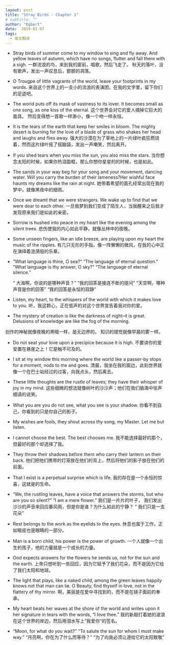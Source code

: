 ```yaml
---
layout: post
title: "Stray Birds - Chapter 1"
# subtitle: ""
author: "Egbert"
date:  2019-02-07
tags:
  - 英文翻译
---
```


- Stray birds of summer come to my window to sing and fly away.
And yellow leaves of autumn, which have no songs, flutter and fall there with a sigh.
一群流浪的鸟，来到我的窗前，唱歌，然后飞走了。
秋天的落叶，没有歌声，发出一声叹息后，颤颤的凋落。

- O Trougpe of little vagrants of the world, leave your footprints in my words.
来自这个世界上的一支小的流浪的表演团，在我的文字里，留下你们的足迹吧。

- The world puts off its mask of vastness to its lover.
It becomes small as one song, as one kiss of the eternal.
这个世界会对它的爱人摘掉它巨大的面具。
然后变得想一首歌一样渺小，像一个吻一样永恒。

- It is the tears of the earth that keep her smiles in bloom.
The mighty desert is burning for the love of a blade of grass who shakes her head and laughs and flies away.
强大的沙漠在为了草地上的一片绿叶疯狂燃烧着，然而这片绿叶摇了摇脑袋，发出一声嘲笑，然后离开。

- If you shed tears when you miss the sun, you also miss the stars.
当你想念太阳的时候，如果你热泪盈眶，那么你想你星星的的时候，也是如此。

- The sands in your way beg for your song and your movement, dancing water. Will you carry the burden of their lameness?Her wishful face haunts my dreams like the rain at night.
她带着希望的面孔经常出现在我的梦中，就像黑夜中的细雨。

- Once we dreamt that we were strangers.
We wake up to find that we were dear to each other.
一旦我梦到我们变成了陌生人，当我醒来之后我才发现原来我们是如此的亲密。

- Sorrow is hushed into peace in my heart like the evening among the silent trees.
悲伤使我的内心如此平静，就像丛林中的夜晚。
- Some unseen fingers, like an idle breeze, are playing upon my heart the music of the ripples.
有几只无形的手指，像一阵懒懒的微风，在我的心中正在演绎着涟漪般的乐章。
- “What language is thine, O sea?”
“The language of eternal question.”
“What language is thy answer, O sky?”
“The language of eternal silence.”

   “ 大海啊，你说的是哪种声音？”
   “我的回答是接连不断的提问”
   “天空啊，哪种声音是你的回答”
   “我的回答是永恒的寂静”

- Listen, my heart, to the whispers of the world with which it makes love to you.
听，我这颗心，正在低声的对这个世界宣告着我对你的爱。
- The mystery of creation is like the darkness of night–it is great.
Delusions of knowledge are like the fog of the morning.

 创作的神秘就像夜晚的黑暗一样，是无边界的。
 知识的错觉就像早晨的雾一样。

- Do not seat your love upon a precipice because it is high.
不要讲你的爱安置在悬崖之上！它是触不可及的。

- I sit at my window this morning where the world like a passer-by stops for a moment, nods to me and goes.
清晨，我坐在我的窗边，此刻世界就像一个在巴士站经过的过客，向我点头，然后离去。

- These little thoughts are the rustle of leaves; they have their whisper of joy in my mind.
 这些细微的想法就像树叶的沙沙声；他们在我们脑海中怯声细语的说笑。

- What you are you do not see, what you see is your shadow.
你看不到自己，你看到的只是你自己的影子。

- My wishes are fools, they shout across thy song, my Master.
Let me but listen.

- I cannot choose the best. The best chooses me.
 我不能选择最好的那个，但最好的那个却选择了我。

- They throw their shadows before them who carry their lantern on their back.
他们把他们携带的灯笼放在他们的背上，然后将他们的影子放在他们的前面。

- That I exist is a perpetual surprise which is life.
 我的存在是一个永恒的惊喜，这就是的生命。
 
- “We, the rustling leaves, have a voice that answers the storms, but who are you so silent?”
“I am a mere flower.”
我们是一片片的叶子，  我们发出沙沙的声音来回应暴风雨，但是你是谁？为什么如此的宁静？
“ 我们只是一支花朵”

- Rest belongs to the work as the eyelids to the eyes.
     休息也属于工作，正如眼皮也是眼睛的一部分。

- Man is a born child, his power is the power of growth.
    一个人就像一个出生的孩子，他的力量就是一个成长的力量。

- God expects answers for the flowers he sends us, not for the sun and the earth.
    上帝只想听到一些回应，因为它赋予了我们花朵，而不是因为它给了我们太阳和地球。

- The light that plays, like a naked child, among the green leaves happily knows not that man can lie.
O Beauty, find thyself in love, not in the flattery of thy mirror.
     啊，美丽是在爱中寻找到的，而不是在镜子面前的奉承。

- My heart beats her waves at the shore of the world and writes upon it her signature in tears with the words, “I love thee.”
    我的新敲打着她的波浪在这个世界的岸边，然后用泪水写上”我爱你“的签名。

- “Moon, for what do you wait?”   “To salute the sun for whom I must make way.”
    “月亮啊，你在为了什么而等待？”
    “为了向我必须让道给它的太阳致敬”